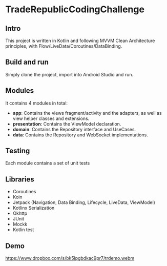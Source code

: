 # TradeRepublicCodingChallenge

## Intro

This project is written in Kotlin and following MVVM Clean Architecture principles, with Flow/LiveData/Coroutines/DataBinding.


## Build and run

Simply clone the project, import into Android Studio and run.

## Modules

It contains 4 modules in total: 



* **app**: Contains the views fragment/activity and the adapters, as well as view helper classes and extensions.
* **presentation**: Contains the ViewModel declaration. 
* **domain**: Contains the Repository interface and UseCases.
* **data**: Contains the Repository and WebSocket implementations.

## Testing

Each module contains a set of unit tests



## Libraries

* Coroutines
* Koin
* Jetpack (Navigation, Data Binding, Lifecycle, LiveData, ViewModel)
* Kotlinx Serialization
* Okhttp
* JUnit
* Mockk
* Kotlin test




## Demo

<https://www.dropbox.com/s/bk5lpgbdkac9pr7/trdemo.webm> 



